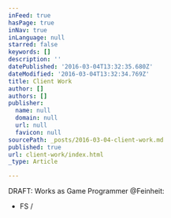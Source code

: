 ```yaml
---
inFeed: true
hasPage: true
inNav: true
inLanguage: null
starred: false
keywords: []
description: ''
datePublished: '2016-03-04T13:32:35.680Z'
dateModified: '2016-03-04T13:32:34.769Z'
title: Client Work
author: []
authors: []
publisher:
  name: null
  domain: null
  url: null
  favicon: null
sourcePath: _posts/2016-03-04-client-work.md
published: true
url: client-work/index.html
_type: Article

---
```

DRAFT: Works as Game Programmer @Feinheit:  
- FS /